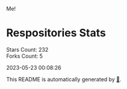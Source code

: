 Me!

# Respositories Stats
Stars Count: 232  
Forks Count: 5

2023-05-23 00:08:26  

This README is automatically generated by [🐰](https://github.com/rnitta/rnitta).
